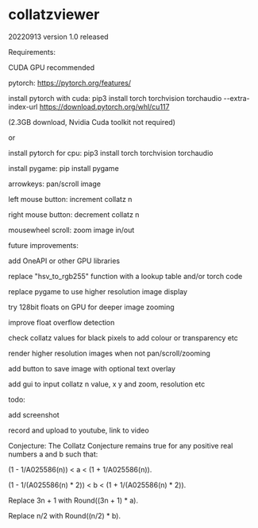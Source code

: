 # collatzviewer

20220913 version 1.0 released



Requirements:

CUDA GPU recommended

pytorch: https://pytorch.org/features/

install pytorch with cuda: pip3 install torch torchvision torchaudio --extra-index-url https://download.pytorch.org/whl/cu117

(2.3GB download, Nvidia Cuda toolkit not required)

or

install pytorch for cpu: pip3 install torch torchvision torchaudio

install pygame: pip install pygame

arrowkeys: pan/scroll image

left mouse button: increment collatz n

right mouse button: decrement collatz n

mousewheel scroll: zoom image in/out




future improvements:

add OneAPI or other GPU libraries

replace "hsv_to_rgb255" function with a lookup table and/or torch code

replace pygame to use higher resolution image display

try 128bit floats on GPU for deeper image zooming

improve float overflow detection

check collatz values for black pixels to add colour or transparency etc

render higher resolution images when not pan/scroll/zooming

add button to save image with optional text overlay

add gui to input collatz n value, x y and zoom, resolution etc

todo:

add screenshot


record and upload to youtube, link to video





Conjecture: The Collatz Conjecture remains true for any positive real numbers a and b such that:

  (1 - 1/A025586(n)) < a < (1 + 1/A025586(n)).
  
  (1 - 1/(A025586(n) * 2)) < b < (1 + 1/(A025586(n) * 2)).
  
  Replace 3n + 1 with Round((3n + 1) * a).
  
  Replace n/2 with Round((n/2) * b).
  
